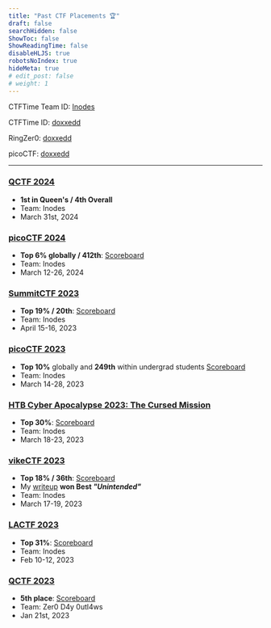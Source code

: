 ```yaml
---
title: "Past CTF Placements 🏆"
draft: false
searchHidden: false
ShowToc: false
ShowReadingTime: false
disableHLJS: true
robotsNoIndex: true
hideMeta: true
# edit_post: false
# weight: 1
---
```


CTFTime Team ID: [Inodes](https://ctftime.org/team/214260)

CTFTime ID: [doxxedd](https://ctftime.org/user/154114)

RingZer0: [doxxedd](https://ringzer0ctf.com/profile/44558/doxxedd)

picoCTF: [doxxedd](https://play.picoctf.org/users/doxxedd)

<!-- TryHackMe: [ddoxxed](https://tryhackme.com/p/ddoxxed) -->

---

### [QCTF 2024](https://qctf.ca/)
- **1st in Queen's / 4th Overall**
- Team: Inodes
- March 31st, 2024

### [picoCTF 2024](https://play.picoctf.org/events/73/)
- **Top 6% globally / 412th**: [Scoreboard](https://play.picoctf.org/events/73/scoreboards#3455)
- Team: Inodes
- March 12-26, 2024

### [SummitCTF 2023](https://summitctf.org/)
- **Top 19% / 20th**: [Scoreboard](https://ctftime.org/event/1862)
- Team: Inodes
- April 15-16, 2023

### [picoCTF 2023](https://play.picoctf.org/events/72/)
- **Top 10%** globally and **249th** within undergrad students [Scoreboard](https://play.picoctf.org/events/72/scoreboards#2597)
- Team: Inodes
- March 14-28, 2023

### [HTB Cyber Apocalypse 2023: The Cursed Mission](https://ctf.hackthebox.com/event/details/cyber-apocalypse-2023-the-cursed-mission-821)
- **Top 30%**: [Scoreboard](https://ctftime.org/event/1889)
- Team: Inodes
- March 18-23, 2023

### [vikeCTF 2023](https://ctf.vikesec.ca/)
- **Top 18% / 36th**: [Scoreboard](https://ctftime.org/event/1884)
- My [writeup](/posts/vikectf/floating-viking-head) **won Best *"Unintended"***
- Team: Inodes
- March 17-19, 2023


### [LACTF 2023](https://lactf.uclaacm.com/)
- **Top 31%**: [Scoreboard](https://ctftime.org/event/1732)
- Team: Inodes
- Feb 10-12, 2023


### [QCTF 2023](https://qctf.ca/)
- **5th place**: [Scoreboard](QCTF_2022.pdf)
- Team: Zer0 D4y 0utl4ws
- Jan 21st, 2023